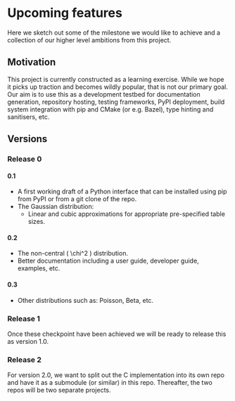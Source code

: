 # Upcoming features

Here we sketch out some of the milestone we would like to achieve
and a collection of our higher level ambitions from this project.

## Motivation 

This project is currently constructed as a learning exercise. While we
hope it picks up traction and becomes wildly popular, that is not our
primary goal. Our aim is to use this as a development testbed for
documentation generation, repository hosting, testing frameworks,
PyPI deployment, build system integration with pip and CMake
(or e.g. Bazel), type hinting and sanitisers, etc.   

## Versions

### Release 0

#### 0.1

- A first working draft of a Python interface that can be installed using 
pip from PyPI or from a git clone of the repo.  
- The Gaussian distribution:
  - Linear and cubic approximations for appropriate pre-specified table sizes. 

#### 0.2

- The non-central \( \chi^2 \) distribution. 
- Better documentation including a user guide, developer guide, examples, etc. 

#### 0.3

- Other distributions such as: Poisson, Beta, etc. 

### Release 1

Once these checkpoint have been achieved we will be ready to 
release this as version 1.0. 

### Release 2

For version 2.0, we want to split out the C implementation into its 
own repo and have it as a submodule (or similar) in this repo. 
Thereafter, the two repos will be two separate projects. 

